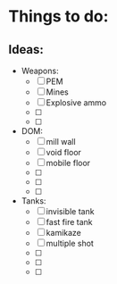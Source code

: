 # Things to do:

## Ideas:
- Weapons:
    - [ ] PEM
    - [ ] Mines
    - [ ] Explosive ammo
    - [ ] 
    - [ ] 


- DOM:
    - [ ] mill wall
    - [ ] void floor
    - [ ] mobile floor
    - [ ] 
    - [ ] 
    - [ ] 

- Tanks:
    - [ ] invisible tank
    - [ ] fast fire tank
    - [ ] kamikaze
    - [ ] multiple shot
    - [ ] 
    - [ ] 
    - [ ] 
